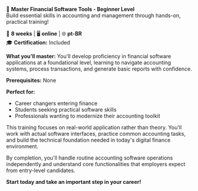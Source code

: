 🚀 **Master Financial Software Tools - Beginner Level**  
Build essential skills in accounting and management through hands-on, practical training!

📅 **8 weeks** | 🖥 **online** | 🌐 **pt-BR**  
🎓 **Certification:** Included

**What you'll master:**
You'll develop proficiency in financial software applications at a foundational level, learning to navigate accounting systems, process transactions, and generate basic reports with confidence.

**Prerequisites:**
None

**Perfect for:**
- Career changers entering finance
- Students seeking practical software skills
- Professionals wanting to modernize their accounting toolkit

This training focuses on real-world application rather than theory. You'll work with actual software interfaces, practice common accounting tasks, and build the technical foundation needed in today's digital finance environment.

By completion, you'll handle routine accounting software operations independently and understand core functionalities that employers expect from entry-level candidates.

**Start today and take an important step in your career!**